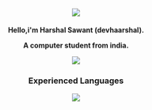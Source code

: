 <h1 align="center">
    <img src="https://readme-typing-svg.herokuapp.com/?font=Righteous&size=50&center=true&vCenter=true&width=1500&height=75&duration=2500&lines=Hi+There!+👋;+I'm+Harshal" />
</h1>

<div align="center">
    
**Hello,i'm Harshal Sawant (devhaarshal).**

**A computer student from india.**

</div>

<div align="center"> 
  <a href="mailto:harshalsawant2004h@gmail.com">
    <img src="https://img.shields.io/badge/Contact-333333?style=for-the-badge&logo=gmail&logoColor=blue" />
  </a>
</div>
 
<h3 align="center">Experienced Languages</h3>
<div align="center">
    <img src="https://skillicons.dev/icons?i=python,bash,nodejs,c,cpp" />
</div>
